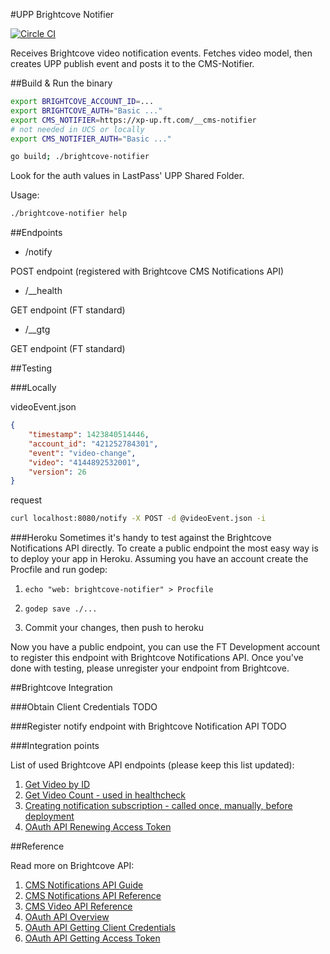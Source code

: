 #UPP Brightcove Notifier

[![Circle CI](https://circleci.com/gh/Financial-Times/brightcove-notifier/tree/master.png?style=shield)](https://circleci.com/gh/Financial-Times/brightcove-notifier/tree/master)

Receives Brightcove video notification events. Fetches video model, then creates UPP publish event and posts it to the CMS-Notifier.

##Build & Run the binary

```bash
export BRIGHTCOVE_ACCOUNT_ID=...
export BRIGHTCOVE_AUTH="Basic ..."
export CMS_NOTIFIER=https://xp-up.ft.com/__cms-notifier
# not needed in UCS or locally
export CMS_NOTIFIER_AUTH="Basic ..."

go build; ./brightcove-notifier

```

Look for the auth values in LastPass' UPP Shared Folder.

Usage:
```bash
./brightcove-notifier help
```


##Endpoints

* /notify

POST endpoint (registered with Brightcove CMS Notifications API)
* /__health

GET endpoint (FT standard)
* /__gtg

GET endpoint (FT standard)


##Testing

###Locally

videoEvent.json
```json
{
	"timestamp": 1423840514446,
	"account_id": "421252784301",
	"event": "video-change",
	"video": "4144892532001",
	"version": 26
}
```

request
```bash
curl localhost:8080/notify -X POST -d @videoEvent.json -i
```

###Heroku
Sometimes it's handy to test against the Brightcove Notifications API directly.
To create a public endpoint the most easy way is to deploy your app in Heroku. 
Assuming you have an account create the Procfile and run godep:

1. ```echo "web: brightcove-notifier" > Procfile```

1. ```godep save ./...``` 

1. Commit your changes, then push to heroku

Now you have a public endpoint, you can use the FT Development account to register this endpoint with Brightcove Notifications API. Once you've done with testing, please unregister your endpoint from Brightcove.

##Brightcove Integration

###Obtain Client Credentials
TODO

###Register notify endpoint with Brightcove Notification API
TODO

###Integration points

List of used Brightcove API endpoints (please keep this list updated):

1. [Get Video by ID](http://docs.brightcove.com/en/video-cloud/cms-api/references/cms-api/versions/v1/index.html#api-videoGroup-Get_Video_by_ID_or_Reference_ID)
1. [Get Video Count - used in healthcheck](http://docs.brightcove.com/en/video-cloud/cms-api/references/cms-api/versions/v1/index.html#api-videoGroup-Get_Video_Count)
1. [Creating notification subscription - called once, manually, before deployment](http://docs.brightcove.com/en/video-cloud/cms-api/references/cms-api/versions/v1/index.html#api-notificationGroup-Create_Subscription)
1. [OAuth API Renewing Access Token](http://docs.brightcove.com/en/video-cloud/oauth-api/reference/versions/v4/index.html)

##Reference

Read more on Brightcove API:

1. [CMS Notifications API Guide](http://docs.brightcove.com/en/video-cloud/media-management/guides/notifications.html#cmsAPI)
1. [CMS Notifications API Reference](http://docs.brightcove.com/en/video-cloud/cms-api/references/cms-api/versions/v1/index.html#api-notificationGroup)
1. [CMS Video API Reference](http://docs.brightcove.com/en/video-cloud/cms-api/references/cms-api/versions/v1/index.html#api-videoGroup)
1. [OAuth API Overview](http://docs.brightcove.com/en/video-cloud/oauth-api/getting-started/oauth-api-overview.html)
1. [OAuth API Getting Client Credentials](http://docs.brightcove.com/en/video-cloud/oauth-api/guides/get-client-credentials.html)
1. [OAuth API Getting Access Token](http://docs.brightcove.com/en/video-cloud/oauth-api/guides/get-token.html)
